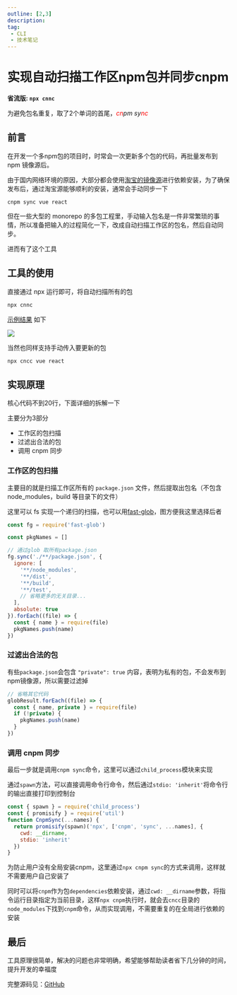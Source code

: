 ```yaml
---
outline: [2,3]
description: 
tag:
 - CLI
 - 技术笔记
---
```


# 实现自动扫描工作区npm包并同步cnpm

**省流版: `npx cnnc`**

为避免包名重复，取了2个单词的首尾，*<span style="color:red">cn</span>pm sy<span style="color:red">nc</span>*

## 前言
在开发一个多npm包的项目时，时常会一次更新多个包的代码，再批量发布到 npm 镜像源后。

由于国内网络环境的原因，大部分都会使用[淘宝的镜像源](https://npmmirror.com/)进行依赖安装，为了确保发布后，通过淘宝源能够顺利的安装，通常会手动同步一下

`cnpm sync vue react`

但在一些大型的 monorepo 的多包工程里，手动输入包名是一件非常繁琐的事情，所以准备把输入的过程简化一下，改成自动扫描工作区的包名，然后自动同步。

进而有了这个工具

## 工具的使用
直接通过 npx 运行即可，将自动扫描所有的包

```sh
npx cnnc
```

[示例结果](https://app.warp.dev/block/wrTUBqnxdg65BqCTgtSgD5) 如下

![](https://img.cdn.sugarat.top/mdImg/MTY5NDI0OTI5MjYwMg==694249292602)

当然也同样支持手动传入要更新的包

```sh
npx cncc vue react
```

## 实现原理
核心代码不到20行，下面详细的拆解一下

主要分为3部分
* 工作区的包扫描
* 过滤出合法的包
* 调用 cnpm 同步

### 工作区的包扫描
主要目的就是扫描工作区所有的 `package.json` 文件，然后提取出包名（不包含 node_modules，build 等目录下的文件）

这里可以 fs 实现一个递归的扫描，也可以用[fast-glob](https://github.com/mrmlnc/fast-glob#readme)，图方便我这里选择后者

```js
const fg = require('fast-glob')

const pkgNames = []

// 通过glob 取所有package.json
fg.sync('./**/package.json', {
  ignore: [
    '**/node_modules',
    '**/dist',
    '**/build',
    '**/test',
    // 省略更多的无关目录...
  ],
  absolute: true
}).forEach((file) => {
  const { name } = require(file)
  pkgNames.push(name)
})
```

### 过滤出合法的包
有些`package.json`会包含 `"private": true` 内容，表明为私有的包，不会发布到npm镜像源，所以需要过滤掉

```js
// 省略其它代码
globResult.forEach((file) => {
  const { name, private } = require(file)
  if (!private) {
    pkgNames.push(name)
  }
})
```

### 调用 cnpm 同步
最后一步就是调用`cnpm sync`命令，这里可以通过`child_process`模块来实现

通过`spawn`方法，可以直接调用命令行命令，然后通过`stdio: 'inherit'`将命令行的输出直接打印到控制台
```js
const { spawn } = require('child_process')
const { promisify } = require('util')
function CnpmSync(...names) {
  return promisify(spawn)('npx', ['cnpm', 'sync', ...names], {
    cwd: __dirname,
    stdio: 'inherit'
  })
}
```
为防止用户没有全局安装cnpm，这里通过`npx cnpm sync`的方式来调用，这样就不需要用户自己安装了

同时可以将`cnpm`作为包`dependencies`依赖安装，通过`cwd: __dirname`参数，将指令运行目录指定为当前目录，这样`npx cnpm`执行时，就会去`cncc`目录的`node_modules`下找到`cnpm`命令，从而实现调用，不需要重复的在全局进行依赖的安装

## 最后
工具原理很简单，解决的问题也非常明确，希望能够帮助读者省下几分钟的时间，提升开发的幸福度

完整源码见：[GitHub](https://github.com/ATQQ/tools/blob/main/packages/cli/sync-cnpm/README.md)